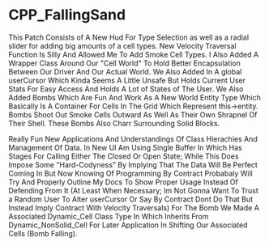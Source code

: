 # CPP_FallingSand
This Patch Consists of A New Hud For Type Selection as well as a radial slider for adding big amounts of a cell types. New Velocity Traversal Function Is Silly And Allowed Me To Add Smoke Cell Types. I Also Added A Wrapper Class Around Our "Cell World" To Hold Better
Encapsulation Between Our Driver And Our Actual World. We Also Added In A global userCursor Which Kinda Seems A Little Unsafe But Holds Current User Stats For Easy Access And Holds A Lot of States of The User. We Also Added Bombs Which Are Fun And Work As A New World Entity
Type Which Basically Is A Container For Cells In The Grid Which Represent this->entity. Bombs Shoot Out Smoke Cells Outward As Well As Their Own Shrapnel Of Their Shell. These Bombs Also Charr Surrounding Solid Blocks.

Really Fun New Applications And Understandings Of Class Hierachies And Management Of Data. In New UI Am Using Single Buffer In Which Has Stages For Calling Either The Closed Or Open State; While This Does Impose Some "Hard-Codyness" By Implying That The Data Will Be Perfect Coming
In But Now Knowing Of Programming By Contract Probabaly Will Try And Properly Outline My Docs To Show Proper Usage Instead Of Defending From It (At Least When Necessary; Im Not Gonna Want To Trust a Random User To Alter userCursor Or Say By Contract Dont Do That But Instead
Imply Contract With Velocity Traversals)
For The Bomb We Made A Associated Dynamic_Cell Class Type In Which Inherits From Dynamic_NonSolid_Cell For Later Application In Shifting Our Associated Cells (Bomb Falling). 
